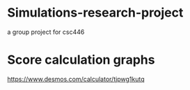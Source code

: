 # Simulations-research-project
a group project for csc446

# Score calculation graphs
https://www.desmos.com/calculator/tjpwg1kutq
